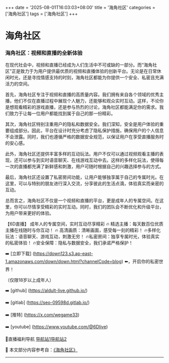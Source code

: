 +++
date = '2025-08-01T16:03:03+08:00'
title = '海角社区'
categories = ['海角社区']
tags = ['海角社区']
+++

# 海角社区

### 海角社区：视频和直播的全新体验

在现代社会中，视频和直播已经成为人们生活中不可或缺的一部分。而“海角社区”正是致力于为用户提供最优质的视频和直播体验的创新平台。无论是在日常休闲时光，还是寻找情感支持的时刻，海角社区都能为你提供一个安全、私密且充满活力的空间。

首先，海角社区专注于视频和直播的高质量内容。我们拥有来自各个领域的优秀主播，他们不仅在直播过程中展现个人魅力，还能够和观众实时互动。这样，不论你是想观看精彩的游戏直播，还是参与热烈的讨论，海角社区都能满足你的需求。我们致力于让每一位用户都能找到属于自己的那一份精彩。

其次，海角社区特别注重用户的隐私和数据安全。我们深知，安全是用户体验的重要组成部分。因此，平台在设计时充分考虑了隐私保护措施，确保用户的个人信息不会泄露。同时，我们也遵循严格的数据安全规范，以保证用户在享受直播服务时的安心感。

此外，海角社区还提供丰富多样的互动玩法。用户不仅可以通过视频观看主播的表现，还可以参与到实时语音聊天、在线游戏互动中去。这样的多样化玩法，使得每一次的直播都充满了新鲜感和刺激，用户可随时根据自己的兴趣选择参与的方式。

最后，海角社区还设置了私密房间功能，让用户能够独享属于自己的专属时光。在这里，可以与特别的朋友进行深入交流，分享彼此的生活点滴，体验真实而亲密的互动。

总而言之，海角社区不仅是一个视频和直播的平台，更是成年人的专属空间。在这里，你可以尽情享受精彩的实时互动。同时，我们的团队会不断优化和升级平台，为用户带来更好的体验。

【6D直播】
成年人的专属空间，实时互动尽享精彩
🔥 精选主播：每天数百位优质主播在线随时与你互动！
🔥 高清画质：清晰画面，感受每一刻的精彩！
🔥多样化玩法：语音聊天、游戏互动，刺激无穷！
🔥私密房间：独享专属时光，体验真实的私密体验！
🔥安全保障：隐私与数据安全，我们承诺严格保护！

➡️ [立即下载] (https://down123.s3.ap-east-1.amazonaws.com/down/down.html?channelCode=blog) ⬅️，开启你的私密世界！

（仅限18岁以上成年人）

➡️ [github] (https://aldult-live.github.io/)

➡️ [gitlab] (https://seo-09598d.gitlab.io/)

➡️ [推特] (https://x.com/wegame33)

➡️ [youtube] (https://www.youtube.com/@6Dlive)

🔞直播福利导航   [导航站1](https://webstack-86085a.gitlab.io/)[导航站2](https://onlygit123-2.github.io/)


📘 本文部分内容参考自：[《海角社区》](https://github.com/qicaizhibo123321/tvshow)

---
